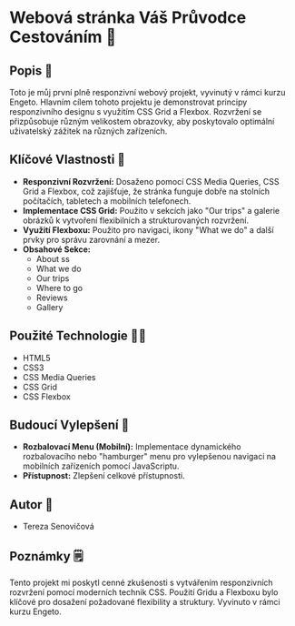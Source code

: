 # Webová stránka Váš Průvodce Cestováním 🌄

## Popis 📑

Toto je můj první plně responzivní webový projekt, vyvinutý v rámci kurzu Engeto. Hlavním cílem tohoto projektu je demonstrovat principy responzivního designu s využitím CSS Grid a Flexbox. Rozvržení se přizpůsobuje různým velikostem obrazovky, aby poskytovalo optimální uživatelský zážitek na různých zařízeních.

## Klíčové Vlastnosti 🔑

* **Responzivní Rozvržení:** Dosaženo pomocí CSS Media Queries, CSS Grid a Flexbox, což zajišťuje, že stránka funguje dobře na stolních počítačích, tabletech a mobilních telefonech.
* **Implementace CSS Grid:** Použito v sekcích jako "Our trips" a galerie obrázků k vytvoření flexibilních a strukturovaných rozvržení.
* **Využití Flexboxu:** Použito pro navigaci, ikony "What we do" a další prvky pro správu zarovnání a mezer.
* **Obsahové Sekce:**
    * About ss
    * What we do
    * Our trips
    * Where to go
    * Reviews
    * Gallery

## Použité Technologie 👩‍💻

* HTML5
* CSS3
* CSS Media Queries
* CSS Grid
* CSS Flexbox

## Budoucí Vylepšení 🔮

* **Rozbalovací Menu (Mobilní):** Implementace dynamického rozbalovacího nebo "hamburger" menu pro vylepšenou navigaci na mobilních zařízeních pomocí JavaScriptu.
* **Přístupnost:** Zlepšení celkové přístupnosti.

## Autor 👩

* Tereza Senovičová

## Poznámky 🗒

Tento projekt mi poskytl cenné zkušenosti s vytvářením responzivních rozvržení pomocí moderních technik CSS. Použití Gridu a Flexboxu bylo klíčové pro dosažení požadované flexibility a struktury. Vyvinuto v rámci kurzu Engeto.

